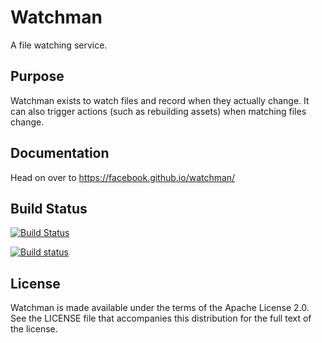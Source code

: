 # Watchman

A file watching service.

## Purpose

Watchman exists to watch files and record when they actually change.  It can
also trigger actions (such as rebuilding assets) when matching files change.

## Documentation

Head on over to https://facebook.github.io/watchman/

## Build Status

[![Build Status](https://travis-ci.org/facebook/watchman.svg?branch=master)
](https://travis-ci.org/facebook/watchman)

[![Build status](https://ci.appveyor.com/api/projects/status/y72uxua25nre54jl/branch/master?svg=true)
](https://ci.appveyor.com/project/wez/watchman/branch/master)


## License

Watchman is made available under the terms of the Apache License 2.0.  See the
LICENSE file that accompanies this distribution for the full text of the
license.
